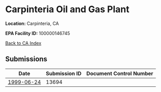 # Carpinteria Oil and Gas Plant

**Location:** Carpinteria, CA

**EPA Facility ID:** 100000146745

[Back to CA Index](../../index.md)

## Submissions

| Date | Submission ID | Document Control Number |
|------|--------------|-------------------------|
| [1999-06-24](submissions/13694.md) | 13694 |  |
